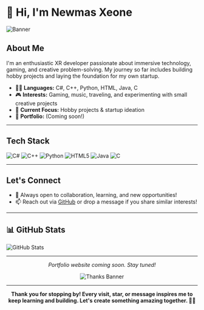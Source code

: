 # 👋 Hi, I'm Newmas Xeone

![Banner](https://user-images.githubusercontent.com/74038190/225813708-98b745f2-7d22-48cf-9150-083f1b00d6c9.gif)

## About Me

I'm an enthusiastic XR developer passionate about immersive technology, gaming, and creative problem-solving. My journey so far includes building hobby projects and laying the foundation for my own startup.

- 🧑‍💻 **Languages:** C#, C++, Python, HTML, Java, C  
- 🎮 **Interests:** Gaming, music, traveling, and experimenting with small creative projects  
- 🚀 **Current Focus:** Hobby projects & startup ideation  
- 🌱 **Portfolio:** (Coming soon!)

---

## Tech Stack

![C#](https://img.shields.io/badge/C%23-239120?style=flat&logo=c-sharp&logoColor=white)
![C++](https://img.shields.io/badge/C++-00599C?style=flat&logo=c%2B%2B&logoColor=white)
![Python](https://img.shields.io/badge/Python-3776AB?style=flat&logo=python&logoColor=white)
![HTML5](https://img.shields.io/badge/HTML5-E34F26?style=flat&logo=html5&logoColor=white)
![Java](https://img.shields.io/badge/Java-007396?style=flat&logo=java&logoColor=white)
![C](https://img.shields.io/badge/C-00599C?style=flat&logo=c&logoColor=white)

---

## Let's Connect

- 🎯 Always open to collaboration, learning, and new opportunities!
- 📫 Reach out via [GitHub](https://github.com/newmasxf) or drop a message if you share similar interests!

---

## 📊 GitHub Stats

<img src="https://camo.githubusercontent.com/77d843853153d260bc78fdfa999a7fb6b5e1b98a7296fb760de46cb3f9898853/68747470733a2f2f6769746875622d726561646d652d73746174732e76657263656c2e6170702f6170693f757365726e616d653d616e7572616768617a72612673686f775f69636f6e733d7472756526686964653d636f6e74726962732c7072732663616368655f7365636f6e64733d3836343030267468656d653d6e656f6e" alt="GitHub Stats" />

---

<p align="center"><i>Portfolio website coming soon. Stay tuned!</i></p>

<p align="center">
  <img src="https://user-images.githubusercontent.com/74038190/212284136-03988914-d899-44b4-b1d9-4eeccf656e44.gif" alt="Thanks Banner" />
</p>

---

<p align="center">
  <b>Thank you for stopping by! Every visit, star, or message inspires me to keep learning and building. Let's create something amazing together. 🚀💙</b>
</p>
